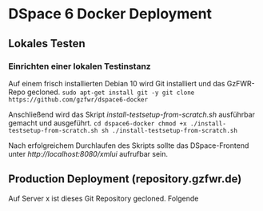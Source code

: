 # DSpace 6 Docker Deployment

## Lokales Testen

### Einrichten einer lokalen Testinstanz

Auf einem frisch installierten Debian 10 wird Git installiert und das GzFWR-Repo gecloned.
`sudo apt-get install git -y
git clone https://github.com/gzfwr/dspace6-docker`

Anschließend wird das Skript *install-testsetup-from-scratch.sh* ausführbar gemacht und ausgeführt.
`cd dspace6-docker
chmod +x ./install-testsetup-from-scratch.sh
sh ./install-testsetup-from-scratch.sh`

Nach erfolgreichem Durchlaufen des Skripts sollte das DSpace-Frontend unter *http://localhost:8080/xmlui* aufrufbar sein.


## Production Deployment (repository.gzfwr.de)

Auf Server x ist dieses Git Repository gecloned. Folgende
